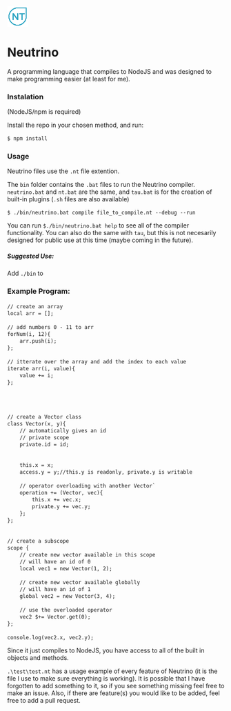 ![Logo](Logo.png)
# Neutrino
A programming language that compiles to NodeJS and was designed to make programming easier (at least for me).

### Instalation
(NodeJS/npm is required)

Install the repo in your chosen method, and run:
```bash
$ npm install
```

### Usage
Neutrino files use the `.nt` file extention.

The `bin` folder contains the `.bat` files to run the Neutrino compiler. `neutrino.bat` and `nt.bat` are the same, and `tau.bat` is for the creation of built-in plugins (`.sh` files are also available)

```batch
$ ./bin/neutrino.bat compile file_to_compile.nt --debug --run
```

You can run `$./bin/neutrino.bat help` to see all of the compiler functionality.
You can also do the same with `tau`, but this is not necesarily designed for public use at this time (maybe coming in the future).

##### Suggested Use:
Add `./bin` to 

### Example Program:

```Neutrino
// create an array
local arr = [];

// add numbers 0 - 11 to arr
forNum(i, 12){
	arr.push(i);
};

// itterate over the array and add the index to each value
iterate arr(i, value){
	value += i;
};




// create a Vector class
class Vector(x, y){
	// automatically gives an id
	// private scope
	private.id = id;


	this.x = x;
	access.y = y;//this.y is readonly, private.y is writable

	// operator overloading with another Vector`
	operation += (Vector, vec){
		this.x += vec.x;
		private.y += vec.y;
	};
};


// create a subscope
scope {
	// create new vector available in this scope
	// will have an id of 0
	local vec1 = new Vector(1, 2);

	// create new vector available globally
	// will have an id of 1
	global vec2 = new Vector(3, 4);

	// use the overloaded operator
	vec2 $+= Vector.get(0);
};

console.log(vec2.x, vec2.y);
```

Since it just compiles to NodeJS, you have access to all of the built in objects and methods.

`.\test\test.nt`  has a usage example of every feature of Neutrino (it is the file I use to make sure everything is working).
It is possible that I have forgotten to add something to it, so if you see something missing feel free to make an issue.
Also, if there are feature(s) you would like to be added, feel free to add a pull request.
